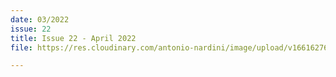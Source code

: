 ```yaml
---
date: 03/2022
issue: 22
title: Issue 22 - April 2022
file: https://res.cloudinary.com/antonio-nardini/image/upload/v1661627661/Upton%20Times/Issue_11_Upton_April_2022_print_Upton_Times_VP_v1_A4_web_b3zpg6.pdf

---
```

